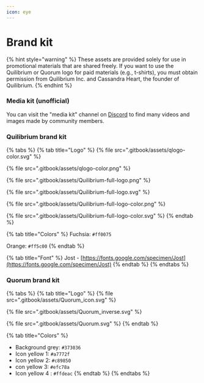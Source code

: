 ```yaml
---
icon: eye
---
```


# Brand kit

{% hint style="warning" %}
These assets are provided solely for use in promotional materials that are shared freely. If you want to use the Quilibrium or Quorum logo for paid materials (e.g., t-shirts), you must obtain permission from Quilibrium Inc. and Cassandra Heart, the founder of Quilibrium.
{% endhint %}

### Media kit (unofficial)

You can visit the "media kit" channel on [Discord](https://discord.gg/quilibrium) to find many videos and images made by community members.&#x20;

### Quilibrium brand kit

{% tabs %}
{% tab title="Logo" %}
{% file src=".gitbook/assets/qlogo-color.svg" %}

{% file src=".gitbook/assets/qlogo-color.png" %}

{% file src=".gitbook/assets/Quilibrium-full-logo.png" %}

{% file src=".gitbook/assets/Quilibrium-full-logo.svg" %}

{% file src=".gitbook/assets/Quilibrium-full-logo-color.png" %}

{% file src=".gitbook/assets/Quilibrium-full-logo-color.svg" %}
{% endtab %}

{% tab title="Colors" %}
Fuchsia: `#ff0075`

Orange: `#ff5c00`
{% endtab %}

{% tab title="Font" %}
Jost - [https://fonts.google.com/specimen/Jost](https://fonts.google.com/specimen/Jost)
{% endtab %}
{% endtabs %}

### Quorum brand kit

{% tabs %}
{% tab title="Logo" %}
{% file src=".gitbook/assets/Quorum_icon.svg" %}

{% file src=".gitbook/assets/Quorum_inverse.svg" %}

{% file src=".gitbook/assets/Quorum.svg" %}
{% endtab %}

{% tab title="Colors" %}
* Background grey: `#373036`
* &#x20;Icon yellow 1: `#a7772f`
* &#x20;Icon yellow 2: `#c89850`
* &#x20;con yellow 3: `#efc78a`
* Icon yellow 4 : `#ffdeac`
{% endtab %}
{% endtabs %}






